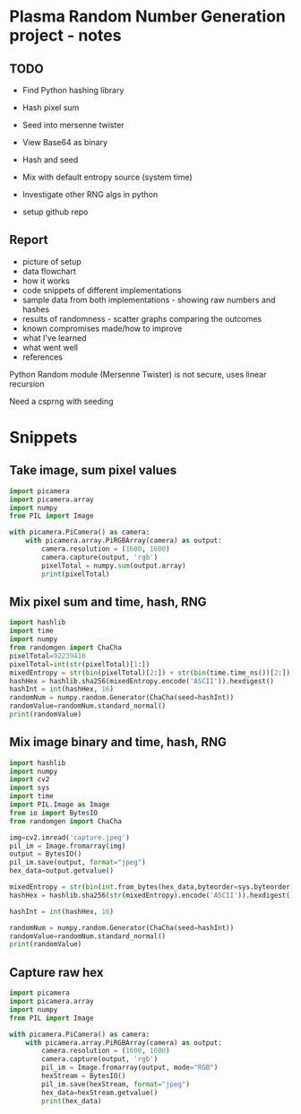 # Plasma Random Number Generation project - notes
## TODO
- Find Python hashing library
- Hash pixel sum
- Seed into mersenne twister

- View Base64 as binary
- Hash and seed

- Mix with default entropy source (system time)

- Investigate other RNG algs in python

- setup github repo

## Report
- picture of setup
- data flowchart
- how it works
- code snippets of different implementations
- sample data from both implementations - showing raw numbers and hashes
- results of randomness - scatter graphs comparing the outcomes
- known compromises made/how to improve
- what I've learned
- what went well
- references

Python Random module (Mersenne Twister) is not secure, uses linear recursion

Need a csprng with seeding

# Snippets
## Take image, sum pixel values
```python
import picamera
import picamera.array
import numpy
from PIL import Image

with picamera.PiCamera() as camera:
    with picamera.array.PiRGBArray(camera) as output:
        camera.resolution = (1600, 1600)
        camera.capture(output, 'rgb')
        pixelTotal = numpy.sum(output.array)
        print(pixelTotal)
```
## Mix pixel sum and time, hash, RNG
```python
import hashlib
import time
import numpy
from randomgen import ChaCha
pixelTotal=92239410
pixelTotal=int(str(pixelTotal)[1:])
mixedEntropy = str(bin(pixelTotal)[2:]) + str(bin(time.time_ns())[2:])
hashHex = hashlib.sha256(mixedEntropy.encode('ASCII')).hexdigest()
hashInt = int(hashHex, 16)
randomNum = numpy.random.Generator(ChaCha(seed=hashInt))
randomValue=randomNum.standard_normal()
print(randomValue)
```
## Mix image binary and time, hash, RNG
```python
import hashlib
import numpy
import cv2
import sys
import time
import PIL.Image as Image
from io import BytesIO
from randomgen import ChaCha

img=cv2.imread('capture.jpeg')
pil_im = Image.fromarray(img)
output = BytesIO()
pil_im.save(output, format="jpeg")
hex_data=output.getvalue()

mixedEntropy = str(bin(int.from_bytes(hex_data,byteorder=sys.byteorder))[2:]) + str(bin(time.time_ns())[2:])
hashHex = hashlib.sha256(str(mixedEntropy).encode('ASCII')).hexdigest()

hashInt = int(hashHex, 16)

randomNum = numpy.random.Generator(ChaCha(seed=hashInt))
randomValue=randomNum.standard_normal()
print(randomValue)
```
## Capture raw hex
```python
import picamera
import picamera.array
import numpy
from PIL import Image

with picamera.PiCamera() as camera:
    with picamera.array.PiRGBArray(camera) as output:
        camera.resolution = (1600, 1600)
        camera.capture(output, 'rgb')
        pil_im = Image.fromarray(output, mode="RGB")
		hexStream = BytesIO()
		pil_im.save(hexStream, format="jpeg")
		hex_data=hexStream.getvalue()
		print(hex_data)
        
```
